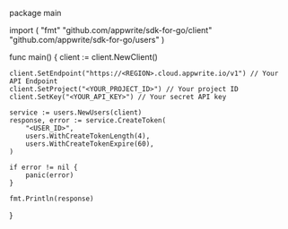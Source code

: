 package main

import (
    "fmt"
    "github.com/appwrite/sdk-for-go/client"
    "github.com/appwrite/sdk-for-go/users"
)

func main() {
    client := client.NewClient()

    client.SetEndpoint("https://<REGION>.cloud.appwrite.io/v1") // Your API Endpoint
    client.SetProject("<YOUR_PROJECT_ID>") // Your project ID
    client.SetKey("<YOUR_API_KEY>") // Your secret API key

    service := users.NewUsers(client)
    response, error := service.CreateToken(
        "<USER_ID>",
        users.WithCreateTokenLength(4),
        users.WithCreateTokenExpire(60),
    )

    if error != nil {
        panic(error)
    }

    fmt.Println(response)
}
